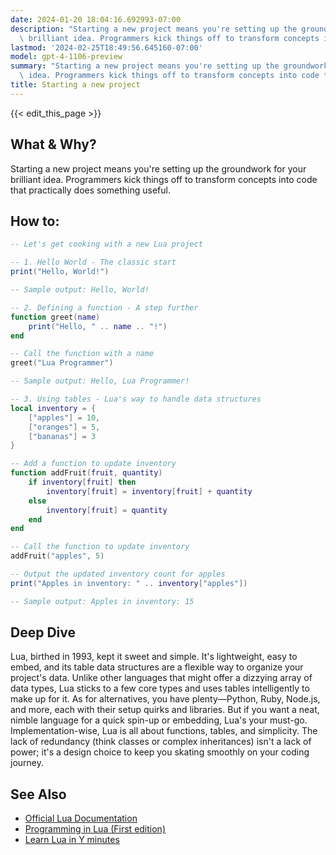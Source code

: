 ```yaml
---
date: 2024-01-20 18:04:16.692993-07:00
description: "Starting a new project means you're setting up the groundwork for your\
  \ brilliant idea. Programmers kick things off to transform concepts into code that\u2026"
lastmod: '2024-02-25T18:49:56.645160-07:00'
model: gpt-4-1106-preview
summary: "Starting a new project means you're setting up the groundwork for your brilliant\
  \ idea. Programmers kick things off to transform concepts into code that\u2026"
title: Starting a new project
---
```


{{< edit_this_page >}}

## What & Why?
Starting a new project means you're setting up the groundwork for your brilliant idea. Programmers kick things off to transform concepts into code that practically does something useful.

## How to:
```Lua
-- Let's get cooking with a new Lua project

-- 1. Hello World - The classic start
print("Hello, World!")

-- Sample output: Hello, World!

-- 2. Defining a function - A step further
function greet(name)
    print("Hello, " .. name .. "!")
end

-- Call the function with a name
greet("Lua Programmer")

-- Sample output: Hello, Lua Programmer!

-- 3. Using tables - Lua's way to handle data structures
local inventory = {
    ["apples"] = 10,
    ["oranges"] = 5,
    ["bananas"] = 3
}

-- Add a function to update inventory
function addFruit(fruit, quantity)
    if inventory[fruit] then
        inventory[fruit] = inventory[fruit] + quantity
    else
        inventory[fruit] = quantity
    end
end

-- Call the function to update inventory
addFruit("apples", 5)

-- Output the updated inventory count for apples
print("Apples in inventory: " .. inventory["apples"])

-- Sample output: Apples in inventory: 15
```

## Deep Dive
Lua, birthed in 1993, kept it sweet and simple. It's lightweight, easy to embed, and its table data structures are a flexible way to organize your project's data. Unlike other languages that might offer a dizzying array of data types, Lua sticks to a few core types and uses tables intelligently to make up for it. As for alternatives, you have plenty—Python, Ruby, Node.js, and more, each with their setup quirks and libraries. But if you want a neat, nimble language for a quick spin-up or embedding, Lua's your must-go. Implementation-wise, Lua is all about functions, tables, and simplicity. The lack of redundancy (think classes or complex inheritances) isn't a lack of power; it's a design choice to keep you skating smoothly on your coding journey.

## See Also
- [Official Lua Documentation](https://www.lua.org/manual/5.4/)
- [Programming in Lua (First edition)](https://www.lua.org/pil/contents.html)
- [Learn Lua in Y minutes](https://learnxinyminutes.com/docs/lua/)
